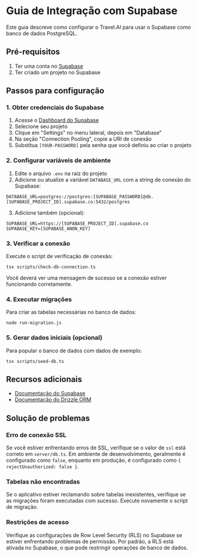 # Guia de Integração com Supabase

Este guia descreve como configurar o Travel.AI para usar o Supabase como banco de dados PostgreSQL.

## Pré-requisitos

1. Ter uma conta no [Supabase](https://supabase.com)
2. Ter criado um projeto no Supabase

## Passos para configuração

### 1. Obter credenciais do Supabase

1. Acesse o [Dashboard do Supabase](https://supabase.com/dashboard/projects)
2. Selecione seu projeto
3. Clique em "Settings" no menu lateral, depois em "Database"
4. Na seção "Connection Pooling", copie a URI de conexão
5. Substitua `[YOUR-PASSWORD]` pela senha que você definiu ao criar o projeto

### 2. Configurar variáveis de ambiente

1. Edite o arquivo `.env` na raiz do projeto
2. Adicione ou atualize a variável `DATABASE_URL` com a string de conexão do Supabase:

```
DATABASE_URL=postgres://postgres:[SUPABASE_PASSWORD]@db.[SUPABASE_PROJECT_ID].supabase.co:5432/postgres
```

3. Adicione também (opcional):

```
SUPABASE_URL=https://[SUPABASE_PROJECT_ID].supabase.co
SUPABASE_KEY=[SUPABASE_ANON_KEY]
```

### 3. Verificar a conexão

Execute o script de verificação de conexão:

```
tsx scripts/check-db-connection.ts
```

Você deverá ver uma mensagem de sucesso se a conexão estiver funcionando corretamente.

### 4. Executar migrações

Para criar as tabelas necessárias no banco de dados:

```
node run-migration.js
```

### 5. Gerar dados iniciais (opcional)

Para popular o banco de dados com dados de exemplo:

```
tsx scripts/seed-db.ts
```

## Recursos adicionais

- [Documentação do Supabase](https://supabase.com/docs)
- [Documentação do Drizzle ORM](https://orm.drizzle.team)

## Solução de problemas

### Erro de conexão SSL

Se você estiver enfrentando erros de SSL, verifique se o valor de `ssl` está correto em `server/db.ts`. Em ambiente de desenvolvimento, geralmente é configurado como `false`, enquanto em produção, é configurado como `{ rejectUnauthorized: false }`.

### Tabelas não encontradas

Se o aplicativo estiver reclamando sobre tabelas inexistentes, verifique se as migrações foram executadas com sucesso. Execute novamente o script de migração.

### Restrições de acesso

Verifique as configurações de Row Level Security (RLS) no Supabase se estiver enfrentando problemas de permissão. Por padrão, a RLS está ativada no Supabase, o que pode restringir operações de banco de dados.